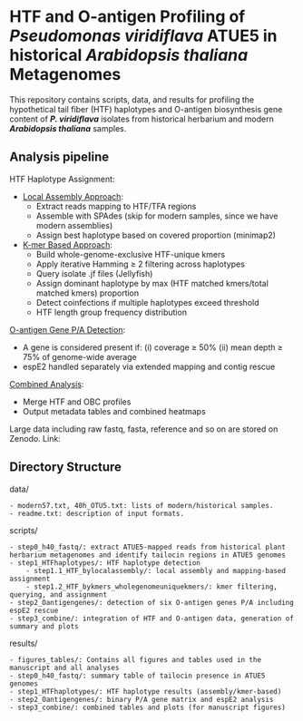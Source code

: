 
HTF and O-antigen Profiling of ***Pseudomonas viridiflava*** ATUE5 in historical ***Arabidopsis thaliana*** Metagenomes
==================================================================================

This repository contains scripts, data, and results for profiling the hypothetical tail fiber (HTF) haplotypes and O-antigen biosynthesis gene content of ***P. viridiflava*** isolates from historical herbarium and modern ***Arabidopsis thaliana*** samples.

Analysis pipeline
--------------
HTF Haplotype Assignment:

- [Local Assembly Approach](https://github.com/CJJ8848/HTF_OBC_historical_analysis/blob/a79e57df19354aae1f019ba7e43ec32cd5af2352/scripts/step1_HTFhaplotypes/step1.1_HTF_bylocalassembly/readme.md):
    - Extract reads mapping to HTF/TFA regions
    - Assemble with SPAdes (skip for modern samples, since we have modern assemblies)
    - Assign best haplotype based on covered proportion (minimap2)
- [K-mer Based Approach](https://github.com/CJJ8848/HTF_OBC_historical_analysis/blob/2b3a0afee80a6ed53124de1c367ba2544c7f6bbe/scripts/step1_HTFhaplotypes/step1.2_HTF_bykmers_wholegenomeuniquekmers/readme.md):
    - Build whole-genome-exclusive HTF-unique kmers
    - Apply iterative Hamming ≥ 2 filtering across haplotypes
    - Query isolate .jf files (Jellyfish)
    - Assign dominant haplotype by max (HTF matched kmers/total matched kmers) proportion
    - Detect coinfections if multiple haplotypes exceed threshold
    - HTF length group frequency distribution

[O-antigen Gene P/A Detection](https://github.com/CJJ8848/HTF_OBC_historical_analysis/blob/529d4e7d6442762bb58cb634ce890917c9381d2a/scripts/step2_Oantigengenes/readme.md):

- A gene is considered present if:
    (i) coverage ≥ 50%
    (ii) mean depth ≥ 75% of genome-wide average
- espE2 handled separately via extended mapping and contig rescue

[Combined Analysis](https://github.com/CJJ8848/HTF_OBC_historical_analysis/blob/775363e05c1ea7ee9c0a56215c49be5d7c1db1e0/scripts/step3_combine/readme.md):

- Merge HTF and OBC profiles
- Output metadata tables and combined heatmaps

Large data including raw fastq, fasta, reference and so on are stored on Zenodo. Link: 

Directory Structure
-------------------
data/

    - modern57.txt, 40h_OTU5.txt: lists of modern/historical samples.
    - readme.txt: description of input formats.

scripts/

    - step0_h40_fastq/: extract ATUE5-mapped reads from historical plant herbarium metagenomes and identify tailocin regions in ATUE5 genomes
    - step1_HTFhaplotypes/: HTF haplotype detection
        - step1.1_HTF_bylocalassembly/: local assembly and mapping-based assignment
        - step1.2_HTF_bykmers_wholegenomeuniquekmers/: kmer filtering, querying, and assignment
    - step2_Oantigengenes/: detection of six O-antigen genes P/A including espE2 rescue
    - step3_combine/: integration of HTF and O-antigen data, generation of summary and plots

results/

    - figures_tables/: Contains all figures and tables used in the manuscript and all analyses
    - step0_h40_fastq/: summary table of tailocin presence in ATUE5 genomes
    - step1_HTFhaplotypes/: HTF haplotype results (assembly/kmer-based)
    - step2_Oantigengenes/: binary P/A gene matrix and espE2 analysis
    - step3_combine/: combined tables and plots (for manuscript figures)

